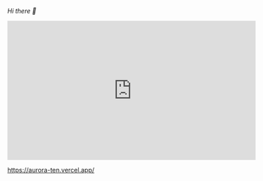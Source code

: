 *Hi there 👋*
<iframe width="560" height="315" src="https://www.youtube.com/embed/VIDEO_ID" frameborder="0" allowfullscreen></iframe>


https://aurora-ten.vercel.app/

<!--
**AK-William/AK-William** is a ✨ _special_ ✨ repository because its `README.md` (this file) appears on your GitHub profile.

Here are some ideas to get you started:

- 🔭 I’m currently working on KEYfields...
- 🌱 I’m currently learning on C#...
- 👯 I’m looking to collaborate on ...
- 🤔 I’m looking for help with ...
- 💬 Ask me about ...
- 📫 How to reach me: ...
- 😄 Pronouns: ...
- ⚡ Fun fact: ...
-->
